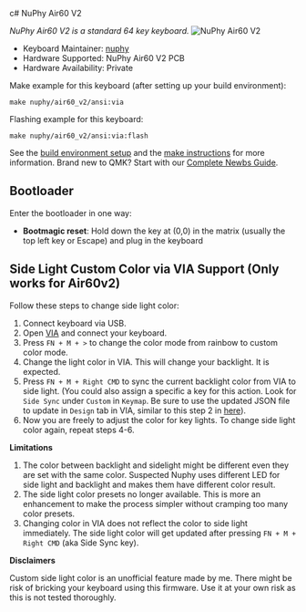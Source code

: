 c# NuPhy Air60 V2

*NuPhy Air60 V2 is a standard 64 key keyboard.*
![NuPhy Air60 V2](https://bit.ly/48qfjbS)

* Keyboard Maintainer: [nuphy](https://github.com/nuphy-src)
* Hardware Supported: NuPhy Air60 V2 PCB
* Hardware Availability: Private

Make example for this keyboard (after setting up your build environment):

    make nuphy/air60_v2/ansi:via

Flashing example for this keyboard:

    make nuphy/air60_v2/ansi:via:flash

See the [build environment setup](https://docs.qmk.fm/#/getting_started_build_tools) and the [make instructions](https://docs.qmk.fm/#/getting_started_make_guide) for more information. Brand new to QMK? Start with our [Complete Newbs Guide](https://docs.qmk.fm/#/newbs).

## Bootloader

Enter the bootloader in one way:

* **Bootmagic reset**: Hold down the key at (0,0) in the matrix (usually the top left key or Escape) and plug in the keyboard


## Side Light Custom Color via VIA Support (Only works for Air60v2)
Follow these steps to change side light color:
1. Connect keyboard via USB.
2. Open [VIA](https://usevia.app/) and connect your keyboard.
3. Press ```FN + M + >``` to change the color mode from rainbow to custom color mode.
4. Change the light color in VIA. This will change your backlight. It is expected.
5. Press ```FN + M + Right CMD``` to sync the current backlight color from VIA to side light. (You could also assign a specific a key for this action. Look for ```Side Sync``` under ```Custom``` in ```Keymap```. Be sure to use the updated JSON file to update in ```Design``` tab in VIA, similar to this step 2 in [here](https://nuphy.com/pages/via-usage-guide-for-nuphy-keyboards)).
6. Now you are freely to adjust the color for key lights. To change side light color again, repeat steps 4-6.

**Limitations**
1. The color between backlight and sidelight might be different even they are set with the same color. Suspected Nuphy uses different LED for side light and backlight and makes them have different color result.
2. The side light color presets no longer available. This is more an enhancement to make the process simpler without cramping too many color presets.
3. Changing color in VIA does not reflect the color to side light immediately. The side light color will get updated after pressing ```FN + M + Right CMD``` (aka Side Sync key).

**Disclaimers**

Custom side light color is an unofficial feature made by me. There might be risk of bricking your keyboard using this firmware. Use it at your own risk as this is not tested thoroughly.
